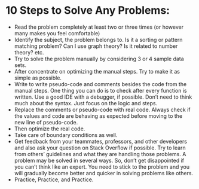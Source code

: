 # 10 Steps to Solve Any Problems:
<ul>
  <li>Read the problem completely at least two or three times (or however many makes you feel comfortable)</li>
  <li>Identify the subject, the problem belongs to. Is it a sorting or pattern matching problem? Can I use graph theory? Is it related to number theory? etc.</li>
  <li>Try to solve the problem manually by considering 3 or 4 sample data sets.</li>
  <li>After concentrate on optimizing the manual steps. Try to make it as simple as possible.</li>
  <li>Write to write pseudo-code and comments besides the code from the manual steps. One thing you can do is to check after every function is written. Use a good IDE with a debugger, if possible. Don’t need to think much about the syntax. Just focus on the logic and steps.</li>
  <li>Replace the comments or pseudo-code with real code. Always check if the values and code are behaving as expected before moving to the new line of pseudo-code.</li>
  <li>Then optimize the real code.</li>
  <li>Take care of boundary conditions as well.</li>
  <li>Get feedback from your teammates, professors, and other developers and also ask your question on Stack Overflow if possible. Try to learn from others’ guidelines and what they are handling those problems. A problem may be solved in several ways. So, don’t get disappointed if you can’t think like an expert. You need to stick to the problem and you will gradually become better and quicker in solving problems like others.</li>
  <li>Practice, Practice, and Practice.</li>
</ul>

